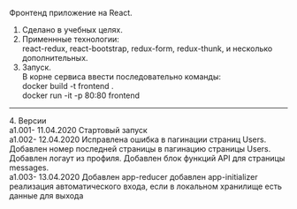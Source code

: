 Фронтенд приложение на React. <br/>
1. Сделано в учебных целях. <br/>
2. Применнные технологии:<br/>
react-redux, react-bootstrap, redux-form, redux-thunk, и несколько дополнительных.<br/>
3. Запуск. <br/>
В корне сервиса ввести последовательно команды:<br/>
docker build -t frontend . <br/>
docker run -it -p 80:80 frontend <br/>
<hr>
4. Версии <br/>
a1.001- 11.04.2020 Стартовый запуск <br/>
а1.002- 12.04.2020 Исправлена ошибка в пагинации страниц Users.
                   Добавлен номер последней страницы в пагинацию страницы Users.
                   Добавлен логаут из профиля.
                   Добавлен блок функций API для страницы messages.<br/>
а1.003- 13.04.2020 Добавлен app-reducer
                    добавлен app-initializer
                    реализация автоматического входа, если в локальном хранилище есть данные для выхода
